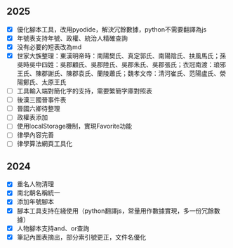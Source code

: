 ## 2025
- [x] 優化腳本工具，改用pyodide，解決冗餘數據，python不需要翻譯為js
- [x] 年號表支持年號、政權、統治人精確查詢
- [x] 没有必要的短表改為md
- [x] 世家大族整理：東漢明帝時：南陽樊氏、真定郭氏、南陽陰氏、扶風馬氏；孫吳時吳中四姓：吳郡顧氏、吳郡陸氏、吳郡朱氏、吳郡張氏；衣冠南渡：琅邪王氏、陳郡謝氏、陳郡袁氏、蘭陵蕭氏；魏孝文帝：清河崔氏、范陽盧氏、滎陽鄭氏、太原王氏
- [ ] 工具輸入端對簡化字的支持，需要繁簡字庫對照表
- [ ] 後漢三國晉事件表
- [ ] 晉國六卿待整理
- [ ] 政權表添加
- [ ] 使用localStorage機制，實現Favorite功能
- [ ] 律學內容完善
- [ ] 律學算法網頁工具化

## 2024
- [x] 重名人物清理
- [x] 南北朝名稱統一
- [x] 添加年號腳本
- [x] 腳本工具支持在綫使用（python翻譯js，常量用作數據實現，多一份冗餘數據）
- [x] 人物腳本支持and、or查詢
- [x] 筆記內圖表摘出，部分索引號更正，文件名優化
